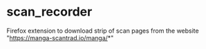 # scan_recorder
Firefox extension to download strip of scan pages from the website "https://manga-scantrad.io/manga/*"
